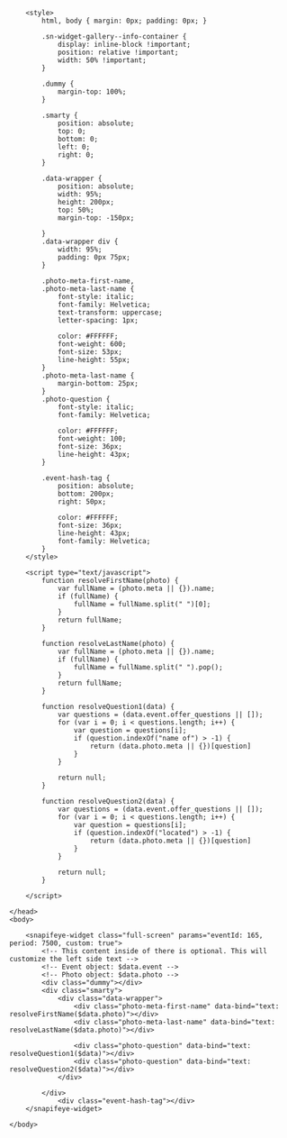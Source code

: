 <html>
	<head>
		<script type="text/javascript" src="http://events.snapifeye.com/snapifeye-widget/snapifeye-widget-all.min.js"></script>

		<style>
			html, body { margin: 0px; padding: 0px; }

			.sn-widget-gallery--info-container {
				display: inline-block !important;
				position: relative !important;
				width: 50% !important;
			}

			.dummy {
				margin-top: 100%;
			}

			.smarty {
				position: absolute;
				top: 0;
				bottom: 0;
				left: 0;
				right: 0;
			}

			.data-wrapper {
				position: absolute;
				width: 95%;
				height: 200px;
				top: 50%;
				margin-top: -150px;
				
			}
			.data-wrapper div {
				width: 95%;
				padding: 0px 75px;
			}
			
			.photo-meta-first-name,
			.photo-meta-last-name {
				font-style: italic;
				font-family: Helvetica;
				text-transform: uppercase;
				letter-spacing: 1px;

				color: #FFFFFF;
				font-weight: 600;
				font-size: 53px;
				line-height: 55px;
			}
			.photo-meta-last-name {
				margin-bottom: 25px;
			}
			.photo-question {
				font-style: italic;
				font-family: Helvetica;

				color: #FFFFFF;
				font-weight: 100;
				font-size: 36px;
				line-height: 43px;
			}

			.event-hash-tag {
				position: absolute;
				bottom: 200px;
				right: 50px;

				color: #FFFFFF;
				font-size: 36px;
				line-height: 43px;
				font-family: Helvetica;
			}
		</style>

		<script type="text/javascript">
			function resolveFirstName(photo) {
				var fullName = (photo.meta || {}).name;
				if (fullName) {
					fullName = fullName.split(" ")[0];
				}
				return fullName;
			}

			function resolveLastName(photo) {
				var fullName = (photo.meta || {}).name;
				if (fullName) {
					fullName = fullName.split(" ").pop();
				}
				return fullName;
			}

			function resolveQuestion1(data) {
				var questions = (data.event.offer_questions || []);
				for (var i = 0; i < questions.length; i++) {
					var question = questions[i];
					if (question.indexOf("name of") > -1) {
						return (data.photo.meta || {})[question]
					}
				}

				return null;
			}

			function resolveQuestion2(data) {
				var questions = (data.event.offer_questions || []);
				for (var i = 0; i < questions.length; i++) {
					var question = questions[i];
					if (question.indexOf("located") > -1) {
						return (data.photo.meta || {})[question]
					}
				}

				return null;
			}
			
		</script>

	</head>
	<body>

		<snapifeye-widget class="full-screen" params="eventId: 165, period: 7500, custom: true">
			<!-- This content inside of there is optional. This will customize the left side text -->
			<!-- Event object: $data.event -->
			<!-- Photo object: $data.photo -->
			<div class="dummy"></div>
			<div class="smarty">
				<div class="data-wrapper">
					<div class="photo-meta-first-name" data-bind="text: resolveFirstName($data.photo)"></div>
					<div class="photo-meta-last-name" data-bind="text: resolveLastName($data.photo)"></div>
					
					<div class="photo-question" data-bind="text: resolveQuestion1($data)"></div>
					<div class="photo-question" data-bind="text: resolveQuestion2($data)"></div>
				</div>
				
			</div>
                <div class="event-hash-tag"></div>
		</snapifeye-widget>

	</body>
</html>

